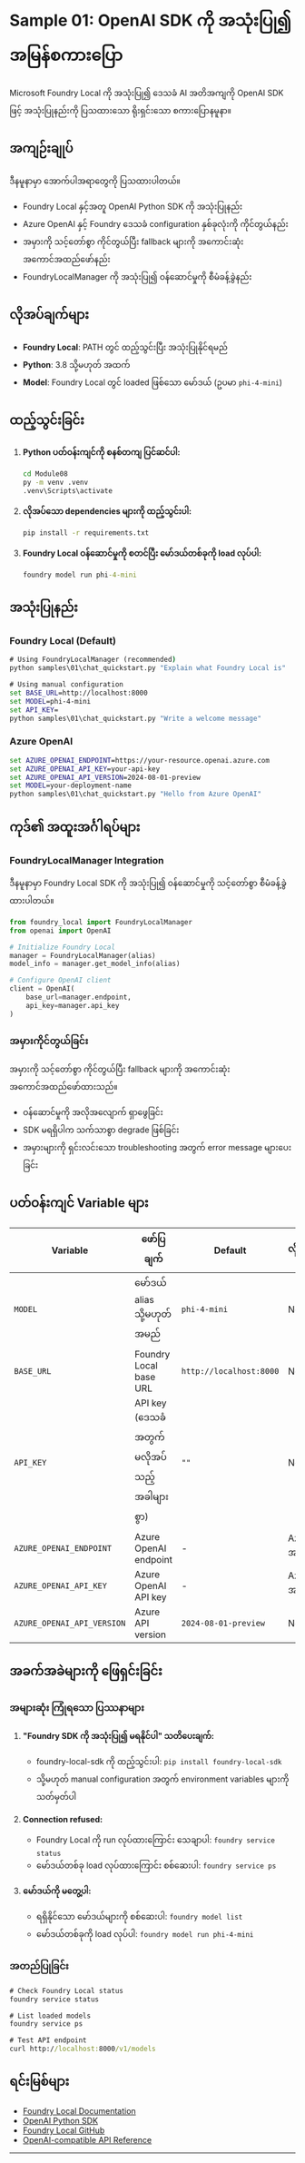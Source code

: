 <!--
CO_OP_TRANSLATOR_METADATA:
{
  "original_hash": "fb649a75048715165e76e20b366620a9",
  "translation_date": "2025-09-25T02:23:30+00:00",
  "source_file": "Module08/samples/01/README.md",
  "language_code": "my"
}
-->
# Sample 01: OpenAI SDK ကို အသုံးပြု၍ အမြန်စကားပြော

Microsoft Foundry Local ကို အသုံးပြု၍ ဒေသခံ AI အတိအကျကို OpenAI SDK ဖြင့် အသုံးပြုနည်းကို ပြသထားသော ရိုးရှင်းသော စကားပြောနမူနာ။

## အကျဉ်းချုပ်

ဒီနမူနာမှာ အောက်ပါအရာတွေကို ပြသထားပါတယ်။
- Foundry Local နှင့်အတူ OpenAI Python SDK ကို အသုံးပြုနည်း
- Azure OpenAI နှင့် Foundry ဒေသခံ configuration နှစ်ခုလုံးကို ကိုင်တွယ်နည်း
- အမှားကို သင့်တော်စွာ ကိုင်တွယ်ပြီး fallback များကို အကောင်းဆုံး အကောင်အထည်ဖော်နည်း
- FoundryLocalManager ကို အသုံးပြု၍ ဝန်ဆောင်မှုကို စီမံခန့်ခွဲနည်း

## လိုအပ်ချက်များ

- **Foundry Local**: PATH တွင် ထည့်သွင်းပြီး အသုံးပြုနိုင်ရမည်
- **Python**: 3.8 သို့မဟုတ် အထက်
- **Model**: Foundry Local တွင် loaded ဖြစ်သော မော်ဒယ် (ဥပမာ `phi-4-mini`)

## ထည့်သွင်းခြင်း

1. **Python ပတ်ဝန်းကျင်ကို စနစ်တကျ ပြင်ဆင်ပါ:**
   ```cmd
   cd Module08
   py -m venv .venv
   .venv\Scripts\activate
   ```

2. **လိုအပ်သော dependencies များကို ထည့်သွင်းပါ:**
   ```cmd
   pip install -r requirements.txt
   ```

3. **Foundry Local ဝန်ဆောင်မှုကို စတင်ပြီး မော်ဒယ်တစ်ခုကို load လုပ်ပါ:**
   ```cmd
   foundry model run phi-4-mini
   ```


## အသုံးပြုနည်း

### Foundry Local (Default)

```cmd
# Using FoundryLocalManager (recommended)
python samples\01\chat_quickstart.py "Explain what Foundry Local is"

# Using manual configuration
set BASE_URL=http://localhost:8000
set MODEL=phi-4-mini
set API_KEY=
python samples\01\chat_quickstart.py "Write a welcome message"
```


### Azure OpenAI

```cmd
set AZURE_OPENAI_ENDPOINT=https://your-resource.openai.azure.com
set AZURE_OPENAI_API_KEY=your-api-key
set AZURE_OPENAI_API_VERSION=2024-08-01-preview
set MODEL=your-deployment-name
python samples\01\chat_quickstart.py "Hello from Azure OpenAI"
```


## ကုဒ်၏ အထူးအင်္ဂါရပ်များ

### FoundryLocalManager Integration

ဒီနမူနာမှာ Foundry Local SDK ကို အသုံးပြု၍ ဝန်ဆောင်မှုကို သင့်တော်စွာ စီမံခန့်ခွဲထားပါတယ်။

```python
from foundry_local import FoundryLocalManager
from openai import OpenAI

# Initialize Foundry Local
manager = FoundryLocalManager(alias)
model_info = manager.get_model_info(alias)

# Configure OpenAI client
client = OpenAI(
    base_url=manager.endpoint,
    api_key=manager.api_key
)
```


### အမှားကိုင်တွယ်ခြင်း

အမှားကို သင့်တော်စွာ ကိုင်တွယ်ပြီး fallback များကို အကောင်းဆုံး အကောင်အထည်ဖော်ထားသည်။
- ဝန်ဆောင်မှုကို အလိုအလျောက် ရှာဖွေခြင်း
- SDK မရရှိပါက သက်သာစွာ degrade ဖြစ်ခြင်း
- အမှားများကို ရှင်းလင်းသော troubleshooting အတွက် error message များပေးခြင်း

## ပတ်ဝန်းကျင် Variable များ

| Variable | ဖော်ပြချက် | Default | လိုအပ်ချက် |
|----------|-------------|---------|----------|
| `MODEL` | မော်ဒယ် alias သို့မဟုတ် အမည် | `phi-4-mini` | No |
| `BASE_URL` | Foundry Local base URL | `http://localhost:8000` | No |
| `API_KEY` | API key (ဒေသခံအတွက် မလိုအပ်သည့်အခါများစွာ) | `""` | No |
| `AZURE_OPENAI_ENDPOINT` | Azure OpenAI endpoint | - | Azure အတွက် |
| `AZURE_OPENAI_API_KEY` | Azure OpenAI API key | - | Azure အတွက် |
| `AZURE_OPENAI_API_VERSION` | Azure API version | `2024-08-01-preview` | No |

## အခက်အခဲများကို ဖြေရှင်းခြင်း

### အများဆုံး ကြုံရသော ပြဿနာများ

1. **"Foundry SDK ကို အသုံးပြု၍ မရနိုင်ပါ" သတိပေးချက်:**
   - foundry-local-sdk ကို ထည့်သွင်းပါ: `pip install foundry-local-sdk`
   - သို့မဟုတ် manual configuration အတွက် environment variables များကို သတ်မှတ်ပါ

2. **Connection refused:**
   - Foundry Local ကို run လုပ်ထားကြောင်း သေချာပါ: `foundry service status`
   - မော်ဒယ်တစ်ခု load လုပ်ထားကြောင်း စစ်ဆေးပါ: `foundry service ps`

3. **မော်ဒယ်ကို မတွေ့ပါ:**
   - ရရှိနိုင်သော မော်ဒယ်များကို စစ်ဆေးပါ: `foundry model list`
   - မော်ဒယ်တစ်ခုကို load လုပ်ပါ: `foundry model run phi-4-mini`

### အတည်ပြုခြင်း

```cmd
# Check Foundry Local status
foundry service status

# List loaded models
foundry service ps

# Test API endpoint
curl http://localhost:8000/v1/models
```


## ရင်းမြစ်များ

- [Foundry Local Documentation](https://learn.microsoft.com/azure/ai-foundry/foundry-local/)
- [OpenAI Python SDK](https://github.com/openai/openai-python)
- [Foundry Local GitHub](https://github.com/microsoft/Foundry-Local)
- [OpenAI-compatible API Reference](https://learn.microsoft.com/azure/ai-foundry/foundry-local/how-to/how-to-integrate-with-inference-sdks)

---


